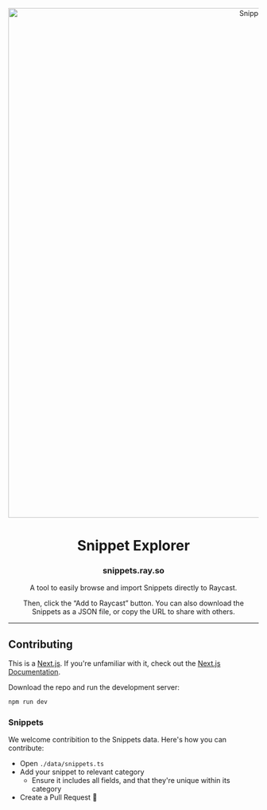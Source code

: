 <!-- TEXT_SECTION:header:START -->
<p align="center">
  <a href="https://snippets.ray.so" target="_blank" rel="noopener noreferrer">
    <img width="1024" src="https://snippets.ray.so/og-image.png" alt="Snippet Explorer">
  </a> 
</p>
<h1 align="center">
  Snippet Explorer
</h1>
<h3 align="center">
  snippets.ray.so
</h3>
<p align="center">
  A tool to easily browse and import Snippets directly to Raycast.
</p>
<p align="center">
  Then, click the “Add to Raycast” button. You can also download the Snippets as a JSON file, or copy the URL to share with others.
</p>

<!-- TEXT_SECTION:header:END -->

---

## Contributing

This is a [Next.js](https://nextjs.org/). If you're unfamiliar with it, check out the [Next.js Documentation](https://nextjs.org/docs).

Download the repo and run the development server:

```bash
npm run dev
```

### Snippets

We welcome contribition to the Snippets data. Here's how you can contribute:

- Open `./data/snippets.ts`
- Add your snippet to relevant category
  - Ensure it includes all fields, and that they're unique within its category
- Create a Pull Request 🚀
